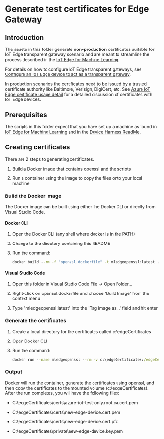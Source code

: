 # Generate test certificates for Edge Gateway

## Introduction

The assets in this folder generate **non-production** certificates suitable for IoT Edge transparent gateway scenario and are meant to streamline the process described in the [IoT  Edge for Machine Learning](aka.ms/IoTEdgeMLPaper).

For details on how to configure IoT Edge transparent gateways, see [Configure an IoT Edge device to act as a transparent gateway](https://docs.microsoft.com/en-us/azure/iot-edge/how-to-create-transparent-gateway).

In production scenarios the certificates need to be issued by a trusted certificate authority like Baltimore, Verisign, DigiCert, etc. See [Azure IoT Edge certificate usage detail](https://docs.microsoft.com/en-us/azure/iot-edge/iot-edge-certs) for a detailed discussion of certificates with IoT Edge devices.

## Prerequisites

The scripts in this folder expect that you have set up a machine as found in [IoT  Edge for Machine Learning](aka.ms/IoTEdgeMLPaper) and in the [Device Harness ReadMe](../../DeviceHarness/README.md).

## Creating certificates

There are 2 steps to generating certificates.

1. Build a Docker image that contains [openssl](https://www.openssl.org/) and the [scripts](https://github.com/Azure/azure-iot-sdk-c/tree/master/tools/CACertificates)

1. Run a container using the image to copy the files onto your local machine

### Build the Docker image

The Docker image can be built using either the Docker CLI or directly from Visual Studio Code.

#### Docker CLI

1. Open the Docker CLI (any shell where docker is in the PATH)

1. Change to the directory containing this README

1. Run the command:

    ```cmd
    docker build --rm -f "openssl.dockerfile" -t mledgeopenssl:latest .
    ```

#### Visual Studio Code

1. Open this folder in Visual Studio Code File -> Open Folder...

1. Right-click on openssl.dockerfile and choose 'Build Image' from the context menu

1. Type "mledgeopenssl:latest" into the 'Tag image as...' field and hit enter

### Generate the certificates

1. Create a local directory for the certificates called c:\edgeCertificates

1. Open Docker CLI

1. Run the command:

    ```cmd
    docker run --name mledgeopenssl --rm -v c:\edgeCertificates:/edgeCertificates mledgeopenssl /edgeCertificates
    ```

### Output

Docker will run the container, generate the certificates using openssl, and then copy the certificates to the mounted volume (c:\edgeCertificates).  After the run completes, you will have the following files:

- C:\edgeCertificates\certs\azure-iot-test-only.root.ca.cert.pem

- C:\edgeCertificates\certs\new-edge-device.cert.pem

- C:\edgeCertificates\certs\new-edge-device.cert.pfx

- C:\edgeCertificates\private\new-edge-device.key.pem
